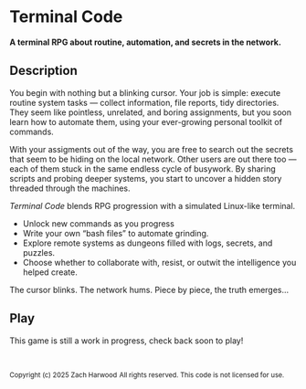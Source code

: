 # Terminal Code
**A terminal RPG about routine, automation, and secrets in the network.**

## Description
You begin with nothing but a blinking cursor. Your job is simple: execute routine system tasks — collect information, file reports, tidy directories. They seem like pointless, unrelated, and boring assignments, but you soon learn how to automate them, using your ever-growing personal toolkit of commands.

With your assigments out of the way, you are free to search out the secrets that seem to be hiding on the local network. Other users are out there too — each of them stuck in the same endless cycle of busywork. By sharing scripts and probing deeper systems, you start to uncover a hidden story threaded through the machines.

*Terminal Code* blends RPG progression with a simulated Linux-like terminal.

- Unlock new commands as you progress
- Write your own “bash files” to automate grinding.
- Explore remote systems as dungeons filled with logs, secrets, and puzzles.
- Choose whether to collaborate with, resist, or outwit the intelligence you helped create.

The cursor blinks. The network hums. Piece by piece, the truth emerges...

## Play
This game is still a work in progress, check back soon to play!

<br/>

<sup>Copyright (c) 2025 Zach Harwood</sup> 
<sup>All rights reserved. This code is not licensed for use.</sup>  
